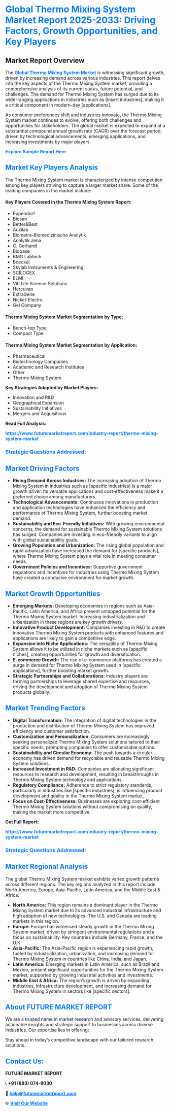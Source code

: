 <h1 style="color: #007BFF;">Global Thermo Mixing System Market Report 2025-2033: Driving Factors, Growth Opportunities, and Key Players</h1>

<section id="overview">
<h2>Market Report Overview</h2>
<p>The <a href="https://www.futuremarketreport.com/industry-report/thermo-mixing-system-market" style="color: #007BFF; text-decoration: none;"><strong>Global Thermo Mixing System Market</strong></a> is witnessing significant growth, driven by increasing demand across various industries. This report delves into the key aspects of the Thermo Mixing System market, providing a comprehensive analysis of its current status, future potential, and challenges. The demand for Thermo Mixing System has surged due to its wide-ranging applications in industries such as [insert industries], making it a critical component in modern-day [applications].</p>
<p>As consumer preferences shift and industries innovate, the Thermo Mixing System market continues to evolve, offering both challenges and opportunities for stakeholders. The global market is expected to expand at a substantial compound annual growth rate (CAGR) over the forecast period, driven by technological advancements, emerging applications, and increasing investments by major players.</p>
</section>

<section id="overview">
<p><a href="https://www.futuremarketreport.com/request-sample/reportId=128486" style="color: #007BFF; text-decoration: none;"><strong>Explore Sample Report Here</strong></a></p>
</section>

<section id="key-players">
<h2 style="color: #007BFF;">Market Key Players Analysis</h2>
<p>The Thermo Mixing System market is characterized by intense competition among key players striving to capture a larger market share. Some of the leading companies in the market include:</p>
<h4>Key Players Covered in the Thermo Mixing System Report:</h4>
<ul><li>Eppendorf</li><li>Biosan</li><li>Better&amp;Best</li><li>Auxilab</li><li>Biometra-Biomedizinische Analytik</li><li>Analytik Jena</li><li>C. Gerhardt</li><li>Biobase</li><li>BMG Labtech</li><li>Boeckel</li><li>Skylab Instruments &amp; Engineering</li><li>SCILOGEX</li><li>ELMI</li><li>Vitl Life Science Solutions</li><li>Hercuvan</li><li>ExtraGene</li><li>Nickel-Electro</li><li>Gel Company</li></ul>
<h4>Thermo Mixing System Market Segmentation by Type:</h4>
<ul><li>Bench-top Type</li><li>Compact Type</li></ul>

<h4>Thermo Mixing System Market Segmentation by Application:</h4>
<ul><li>Pharmaceutical</li><li>Biotechnology Companies</li><li>Academic and Research Institutes</li><li>Other</li><li>Thermo Mixing System</li></ul>
<p><strong>Key Strategies Adopted by Market Players:</strong></p>
<ul>
<li>Innovation and R&D</li>
<li>Geographical Expansion</li>
<li>Sustainability Initiatives</li>
<li>Mergers and Acquisitions</li>
</ul>
</section>

<section>
<p><strong>Read Full Analysis: </strong></p><a href="https://www.futuremarketreport.com/industry-report/thermo-mixing-system-market" style="color: #007BFF; text-decoration: none;"><strong>https://www.futuremarketreport.com/industry-report/thermo-mixing-system-market</strong></a>
<h3 style="color: #007BFF;">Strategic Questions Addressed:</h3>
</section>

<section id="driving-factors">
<h2 style="color: #007BFF;">Market Driving Factors</h2>
<ul>
<li><strong>Rising Demand Across Industries:</strong> The increasing adoption of Thermo Mixing System in industries such as [specific industries] is a major growth driver. Its versatile applications and cost-effectiveness make it a preferred choice among manufacturers.</li>
<li><strong>Technological Advancements:</strong> Continuous innovations in production and application technologies have enhanced the efficiency and performance of Thermo Mixing System, further boosting market demand.</li>
<li><strong>Sustainability and Eco-Friendly Initiatives:</strong> With growing environmental concerns, the demand for sustainable Thermo Mixing System solutions has surged. Companies are investing in eco-friendly variants to align with global sustainability goals.</li>
<li><strong>Growing Population and Urbanization:</strong> The rising global population and rapid urbanization have increased the demand for [specific products], where Thermo Mixing System plays a vital role in meeting consumer needs.</li>
<li><strong>Government Policies and Incentives:</strong> Supportive government regulations and incentives for industries using Thermo Mixing System have created a conducive environment for market growth.</li>
</ul>
</section>

<section id="growth-opportunities">
<h2 style="color: #007BFF;">Market Growth Opportunities</h2>
<ul>
<li><strong>Emerging Markets:</strong> Developing economies in regions such as Asia-Pacific, Latin America, and Africa present untapped potential for the Thermo Mixing System market. Increasing industrialization and urbanization in these regions are key growth drivers.</li>
<li><strong>Innovative Product Development:</strong> Companies investing in R&D to create innovative Thermo Mixing System products with enhanced features and applications are likely to gain a competitive edge.</li>
<li><strong>Expansion into Niche Applications:</strong> The versatility of Thermo Mixing System allows it to be utilized in niche markets such as [specific niches], creating opportunities for growth and diversification.</li>
<li><strong>E-commerce Growth:</strong> The rise of e-commerce platforms has created a surge in demand for Thermo Mixing System used in [specific applications], further boosting market growth.</li>
<li><strong>Strategic Partnerships and Collaborations:</strong> Industry players are forming partnerships to leverage shared expertise and resources, driving the development and adoption of Thermo Mixing System products globally.</li>
</ul>
</section>

<section id="trending-factors">
<h2 style="color: #007BFF;">Market Trending Factors</h2>
<ul>
<li><strong>Digital Transformation:</strong> The integration of digital technologies in the production and distribution of Thermo Mixing System has improved efficiency and customer satisfaction.</li>
<li><strong>Customization and Personalization:</strong> Consumers are increasingly seeking personalized Thermo Mixing System solutions tailored to their specific needs, prompting companies to offer customizable options.</li>
<li><strong>Sustainability and Circular Economy:</strong> The push towards a circular economy has driven demand for recyclable and reusable Thermo Mixing System solutions.</li>
<li><strong>Increased Investment in R&D:</strong> Companies are allocating significant resources to research and development, resulting in breakthroughs in Thermo Mixing System technology and applications.</li>
<li><strong>Regulatory Compliance:</strong> Adherence to strict regulatory standards, particularly in industries like [specific industries], is influencing product development and quality in the Thermo Mixing System market.</li>
<li><strong>Focus on Cost-Effectiveness:</strong> Businesses are exploring cost-efficient Thermo Mixing System solutions without compromising on quality, making the market more competitive.</li>
</ul>
</section>

<section>
<p><strong>Get Full Report: </strong></p><a href="https://www.futuremarketreport.com/industry-report/thermo-mixing-system-market" style="color: #007BFF; text-decoration: none;"><strong>https://www.futuremarketreport.com/industry-report/thermo-mixing-system-market</strong></a>
<h3 style="color: #007BFF;">Strategic Questions Addressed:</h3>
</section>


<section id="regional-analysis">
<h2 style="color: #007BFF;">Market Regional Analysis</h2>
<p>The global Thermo Mixing System market exhibits varied growth patterns across different regions. The key regions analyzed in this report include North America, Europe, Asia-Pacific, Latin America, and the Middle East & Africa:</p>
<ul>
<li><strong>North America:</strong> This region remains a dominant player in the Thermo Mixing System market due to its advanced industrial infrastructure and high adoption of new technologies. The U.S. and Canada are leading markets in this region.</li>
<li><strong>Europe:</strong> Europe has witnessed steady growth in the Thermo Mixing System market, driven by stringent environmental regulations and a focus on sustainability. Key countries include Germany, France, and the U.K.</li>
<li><strong>Asia-Pacific:</strong> The Asia-Pacific region is experiencing rapid growth, fueled by industrialization, urbanization, and increasing demand for Thermo Mixing System in countries like China, India, and Japan.</li>
<li><strong>Latin America:</strong> Emerging markets in Latin America, such as Brazil and Mexico, present significant opportunities for the Thermo Mixing System market, supported by growing industrial activities and investments.</li>
<li><strong>Middle East & Africa:</strong> The region’s growth is driven by expanding industries, infrastructure development, and increasing demand for Thermo Mixing System in sectors like [specific sectors].</li>
</ul>
</section>

<footer>
<h2 style="color: #007BFF;">About FUTURE MARKET REPORT</h2>
<p>We are a trusted name in market research and advisory services, delivering actionable insights and strategic support to businesses across diverse industries. Our expertise lies in offering:</p>

<p>Stay ahead in today’s competitive landscape with our tailored research solutions.</p>

<h2 style="color: #007BFF;">Contact Us:</h2>
<p><strong>FUTURE MARKET REPORT</strong></p>
<p>📞 <strong>+91 (883) 074-8030</strong></p>
<p>📧 <strong><a href="mailto:help@futuremarketreport.com" style="color: #007BFF;">help@futuremarketreport.com</a></strong></p>
<p>🌐 <strong><a href="https://www.futuremarketreport.com/" style="color: #007BFF;">Visit Our Website</a></strong></p>
</footer>